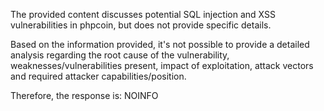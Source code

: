 The provided content discusses potential SQL injection and XSS vulnerabilities in phpcoin, but does not provide specific details.

Based on the information provided, it's not possible to provide a detailed analysis regarding the root cause of the vulnerability, weaknesses/vulnerabilities present, impact of exploitation, attack vectors and required attacker capabilities/position.

Therefore, the response is: NOINFO